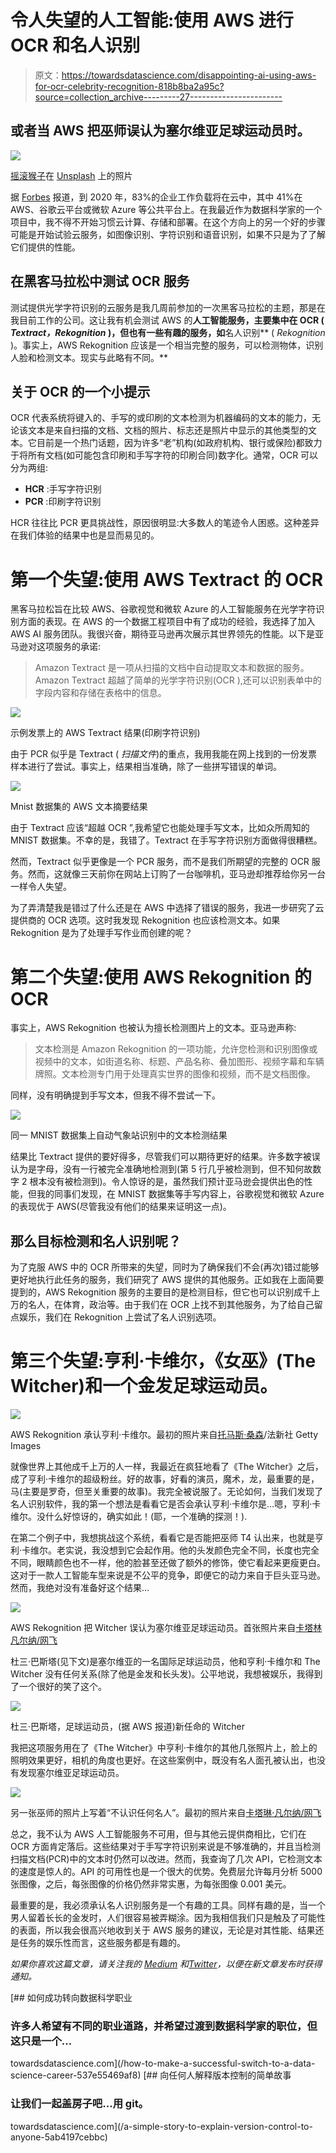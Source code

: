 # 令人失望的人工智能:使用 AWS 进行 OCR 和名人识别

> 原文：<https://towardsdatascience.com/disappointing-ai-using-aws-for-ocr-celebrity-recognition-818b8ba2a95c?source=collection_archive---------27----------------------->

## 或者当 AWS 把巫师误认为塞尔维亚足球运动员时。

![](img/ae97ba4aac678c7f2a665d3fcd3db092.png)

[摇滚猴子](https://unsplash.com/@rocknrollmonkey?utm_source=medium&utm_medium=referral)在 [Unsplash](https://unsplash.com?utm_source=medium&utm_medium=referral) 上的照片

据 [Forbes](https://www.forbes.com/sites/louiscolumbus/2018/01/07/83-of-enterprise-workloads-will-be-in-the-cloud-by-2020/#6223d3c86261) 报道，到 2020 年，83%的企业工作负载将在云中，其中 41%在 AWS、谷歌云平台或微软 Azure 等公共平台上。在我最近作为数据科学家的一个项目中，我不得不开始习惯云计算、存储和部署。在这个方向上的另一个好的步骤可能是开始试验云服务，如图像识别、字符识别和语音识别，如果不只是为了了解它们提供的性能。

## 在黑客马拉松中测试 OCR 服务

测试提供光学字符识别的云服务是我几周前参加的一次黑客马拉松的主题，那是在我目前工作的公司。这让我有机会测试 AWS 的**人工智能服务，主要集中在 **OCR** ( *Textract，Rekognition* )，但也有一些有趣的服务，如**名人识别** ( *Rekognition* )。事实上，AWS Rekognition 应该是一个相当完整的服务，可以检测物体，识别人脸和检测文本。现实与此略有不同。**

## 关于 OCR 的一个小提示

OCR 代表系统将键入的、手写的或印刷的文本检测为机器编码的文本的能力，无论该文本是来自扫描的文档、文档的照片、标志还是照片中显示的其他类型的文本。它目前是一个热门话题，因为许多“老”机构(如政府机构、银行或保险)都致力于将所有文档(如可能包含印刷和手写字符的印刷合同)数字化。通常，OCR 可以分为两组:

*   **HCR** :手写字符识别
*   **PCR** :印刷字符识别

HCR 往往比 PCR 更具挑战性，原因很明显:大多数人的笔迹令人困惑。这种差异在我们体验的结果中也是显而易见的。

# 第一个失望:使用 AWS Textract 的 OCR

黑客马拉松旨在比较 AWS、谷歌视觉和微软 Azure 的人工智能服务在光学字符识别方面的表现。在 AWS 的一个数据工程项目中有了成功的经验，我选择了加入 AWS AI 服务团队。我很兴奋，期待亚马逊再次展示其世界领先的性能。以下是亚马逊对这项服务的承诺:

> Amazon Textract 是一项从扫描的文档中自动提取文本和数据的服务。Amazon Textract 超越了简单的光学字符识别(OCR ),还可以识别表单中的字段内容和存储在表格中的信息。

![](img/7254ffce18742568067571fac2fb2094.png)

示例发票上的 AWS Textract 结果(印刷字符识别)

由于 PCR 似乎是 Textract ( *扫描文件*)的重点，我用我能在网上找到的一份发票样本进行了尝试。事实上，结果相当准确，除了一些拼写错误的单词。

![](img/3c4f6f710526ce96a0f04f730c9d28c2.png)

Mnist 数据集的 AWS 文本摘要结果

由于 Textract 应该“超越 OCR ”,我希望它也能处理手写文本，比如众所周知的 MNIST 数据集。不幸的是，我错了。Textract 在手写字符识别方面做得很糟糕。

然而，Textract 似乎更像是一个 PCR 服务，而不是我们所期望的完整的 OCR 服务。然而，这就像三天前你在网站上订购了一台咖啡机，亚马逊却推荐给你另一台一样令人失望。

为了弄清楚我是错过了什么还是在 AWS 中选择了错误的服务，我进一步研究了云提供商的 OCR 选项。这时我发现 Rekognition 也应该检测文本。如果 Rekognition 是为了处理手写作业而创建的呢？

# 第二个失望:使用 AWS Rekognition 的 OCR

事实上，AWS Rekognition 也被认为擅长检测图片上的文本。亚马逊声称:

> 文本检测是 Amazon Rekognition 的一项功能，允许您检测和识别图像或视频中的文本，如街道名称、标题、产品名称、叠加图形、视频字幕和车辆牌照。文本检测专门用于处理真实世界的图像和视频，而不是文档图像。

同样，没有明确提到手写文本，但我不得不尝试一下。

![](img/67b701733632f70e8c5df5ef6d56ec3b.png)

同一 MNIST 数据集上自动气象站识别中的文本检测结果

结果比 Textract 提供的要好得多，尽管我们可以期待更好的结果。许多数字被误认为是字母，没有一行被完全准确地检测到(第 5 行几乎被检测到，但不知何故数字 2 根本没有被检测到)。令人惊讶的是，虽然我们预计亚马逊会提供出色的性能，但我的同事们发现，在 MNIST 数据集等手写内容上，谷歌视觉和微软 Azure 的表现优于 AWS(尽管我没有他们的结果来证明这一点)。

## 那么目标检测和名人识别呢？

为了克服 AWS 中的 OCR 所带来的失望，同时为了确保我们不会(再次)错过能够更好地执行此任务的服务，我们研究了 AWS 提供的其他服务。正如我在上面简要提到的，AWS Rekognition 服务的主要目的是检测目标，但它也可以识别成千上万的名人，在体育，政治等。由于我们在 OCR 上找不到其他服务，为了给自己留点娱乐，我们在 Rekognition 上尝试了名人识别选项。

# 第三个失望:亨利·卡维尔，《女巫》(The Witcher)和一个金发足球运动员。

![](img/959a553e425ac092689067a745adaabd.png)

AWS Rekognition 承认亨利·卡维尔。最初的照片来自[托马斯·桑森](https://www.gettyimages.nl/search/photographer?family=editorial&photographer=THOMAS+SAMSON)/法新社 Getty Images

就像世界上其他成千上万的人一样，我最近在疯狂地看了《The Witcher》之后，成了亨利·卡维尔的超级粉丝。好的故事，好看的演员，魔术，龙，最重要的是，马(主要是罗奇，但至关重要的故事)。我完全被说服了。无论如何，当我们发现了名人识别软件，我的第一个想法是看看它是否会承认亨利·卡维尔是…嗯，亨利·卡维尔。没什么好惊讶的，确实如此！(耶，一个准确的探测！).

在第二个例子中，我想挑战这个系统，看看它是否能把巫师 T4 认出来，也就是亨利·卡维尔。老实说，我没想到它会起作用。他的头发颜色完全不同，长度也完全不同，眼睛颜色也不一样，他的脸甚至还做了额外的修饰，使它看起来更瘦更白。这对于一款人工智能车型来说是不公平的竞争，即便它的动力来自于巨头亚马逊。然而，我绝对没有准备好这个结果…

![](img/4b9139721b0b75e7137acf4c83544435.png)

AWS Rekognition 把 Witcher 误认为塞尔维亚足球运动员。首张照片来自[卡塔林凡尔纳/网飞](https://www.imdb.com/title/tt5180504/mediaviewer/rm354388225)

杜三·巴斯塔(见下文)是塞尔维亚的一名国际足球运动员，他和亨利·卡维尔和 The Witcher 没有任何关系(除了他是金发和长头发)。公平地说，我想被娱乐，我得到了一个很好的笑了这个。

![](img/742db5a509f06b68bc03ac89c794a400.png)

杜三·巴斯塔，足球运动员，(据 AWS 报道)新任命的 Witcher

我把这项服务用在了《The Witcher》中亨利·卡维尔的其他几张照片上，脸上的照明效果更好，相机的角度也更好。在这些案例中，既没有名人面孔被认出，也没有发现塞尔维亚足球运动员。

![](img/7ab86b31de3592698b52d8da8e8ff30b.png)

另一张巫师的照片上写着“不认识任何名人”。最初的照片来自[卡塔琳·凡尔纳/网飞](https://www.imdb.com/title/tt5180504/mediaviewer/rm354388225)

总之，我不认为 AWS 人工智能服务不可用，但与其他云提供商相比，它们在 OCR 方面肯定落后。这些结果对于手写字符识别来说是不够准确的，并且当检测扫描文档(PCR)中的文本时仍然可以改进。然而，我查询了几次 API，它检测文本的速度是惊人的。API 的可用性也是一个很大的优势。免费层允许每月分析 5000 张图像，之后，每张图像的价格仍然非常实惠，为每张图像 0.001 美元。

最重要的是，我必须承认名人识别服务是一个有趣的工具。同样有趣的是，当一个男人留着长长的金发时，人们很容易被弄糊涂。因为我相信我们只是触及了可能性的表面，所以我会很高兴地收到关于 AWS 服务的建议，无论是对其性能、结果还是任务的娱乐性而言，这些服务都是有趣的。

*如果你喜欢这篇文章，请关注我的* [*Medium*](https://medium.com/@julia.d.russo) *和*[*Twitter*](https://twitter.com/DIRUSSOJulia)*，以便在新文章发布时获得通知。*

[](/how-to-make-a-successful-switch-to-a-data-science-career-537e55469af8) [## 如何成功转向数据科学职业

### 许多人希望有不同的职业道路，并希望过渡到数据科学家的职位，但这只是一个…

towardsdatascience.com](/how-to-make-a-successful-switch-to-a-data-science-career-537e55469af8) [](/a-simple-story-to-explain-version-control-to-anyone-5ab4197cebbc) [## 向任何人解释版本控制的简单故事

### 让我们一起盖房子吧…用 git。

towardsdatascience.com](/a-simple-story-to-explain-version-control-to-anyone-5ab4197cebbc)